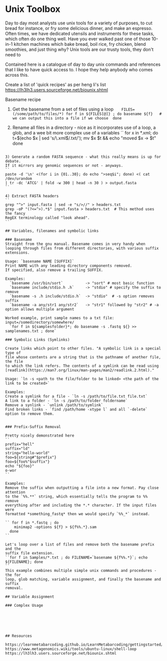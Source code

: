 # Unix Toolbox 

Day to day most analysts use unix tools for a variety of purposes, to cut bread
for instance, or fry some delicious dinner, and make an espresso. Often times,
we have dedicated utensils and instruments for these tasks, which often do one
thing well. Have you ever walked past one of those 10-in-1 kitchen machines
which bake bread, boil rice, fry chicken, blend smoothies, and just thing why?
Unix tools are our trusty tools, they don't need to  

Contained here is a catalogue of day to day unix commands and references that I like to have
quick access to. I hope they help anybody who comes across this.    


Create a list of 'quick recipes' as per heng li's list https://lh3lh3.users.sourceforge.net/biounix.shtml


Basename recipe
1) Get the basename from a set of files using a loop
``   
FILES=(/some/path/to/files/*)
for f in ${FILES[@]} ; do
  basename ${f}   # we can output this into a file if we choose 
done 
``


2) Rename all files in a directory - nice as it incorporates use of a loop, a glob, and a wee bit more complex use of a variables
``
for x in *.xml; do 
  t=$(echo $x | sed 's/\.xml$/.txt/'); 
  mv $x $t && echo "moved $x -> $t"
done
```

3) Generate a random FASTA sequence - what this really means is up for debate.
If it mirrors any genomic sequences or not - anyways. 
``   
paste -d '\n' <(for i in {01..30}; do echo ">seq$i"; done) <( cat /dev/urandom
| tr -dc 'ATCG' | fold -w 300 | head -n 30 ) > output.fasta 
``  

4) Extract FASTA headers    
``
grep "^>" input.fasta | sed -e "s/>//" > headers.txt
grep -oP "(?<=^>).*$" input.fasta > headers.txt  # This method uses the fancy
RegEX terminology called "look ahead".  
``

## Variables, filenames and symbolic links 

### Basename 
Straight from the gnu manual. Basename comes in very handy when looping through files from different directories, with various suffix extensions. 

Usage: `basename NAME [SUFFIX]`
Print NAME with any leading directory components removed.
If specified, also remove a trailing SUFFIX.

Examples:
  `basename /usr/bin/sort`          -> "sort" # most basic function
  `basename include/stdio.h .h`     -> "stdio" # specify the suffix to remove
  `basename -s .h include/stdio.h`  -> "stdio"  # -s option removes suffix
  `basename -a any/str1 any/str2`   -> "str1" followed by "str2" # -a option allows multiple argument

Worked example, print sample names to a txt file: 
input=/somedirectory/somewhere/ 
  `for f in ${samplesfolder}*; do basename -s .fastq ${} >> samplenames.txt ; done`    

### Symbolic Links (Symlinks) 

Create links which point to other files. "A symbolic link is a special type of
file whose contents are a string that is the pathname of another file, the file
to which the link refers. The contents of a symlink can be read using [readlink](https://man7.org/linux/man-pages/man2/readlink.2.html)." 

Usage: `ln -s <path to the file/folder to be linked> <the path of the link to be created>`

Examples: 
Create a symlink for a file - `ln -s /path/to/file.txt file.txt`   
A link to a folder - `ln -s /path/to/folder foldername`  
Remove a synlink - `unlink /path/to/symlink`    
Find broken links - `find /path/home -xtype l` and all `-delete` option to remove them.    


### Prefix-Suffix Removal

Pretty nicely demonstrated here
``
prefix="hell"
suffix="ld"
string="hello-world"
foo=${string#"$prefix"}
foo=${foo%"$suffix"}
echo "${foo}"
o-wor
``

Examples: 
Remove the suffix when outputting a file into a new format. Pay close attention
to the `%%.**` string, which essentially tells the program to %% remove
everything after and including the *.* character. If the input files were
formatted *something_fastq* then we would specify `%%_*` instead.   

`` for f in *.fastq ; do 
    minimap2 -options ${f} > ${f%%.*}.sam 
  done 
``   

Let's loop over a list of files and remove both the basename prefix and the
suffix file extension.
``for f in Samples/*.txt ; do FILENAME=`basename ${f%%.*}`; echo ${FILENAME}; done
``     
This example combines multiple simple unix commands and procedures - the for
loop, glob matching, variable assignment, and finally the basename and suffix
removal. 

## Variable Assignment 

### Complex Usage 






## Resources 

https://learnmetabarcoding.github.io/LearnMetabarcoding/gettingstarted/cli_bioinformatics/cheatsheet.html
https://www.metagenomics.wiki/tools/ubuntu-linux/shell-loop
https://lh3lh3.users.sourceforge.net/biounix.shtml








